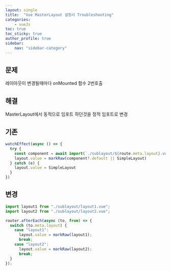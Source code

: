 ```yaml
---
layout: single
title:  "Vue MasterLayout 설정시 Troubleshooting"
categories:
    - vueJs
toc: true
toc_sticky: true
author_profile: true
sidebar:
    nav: "sidebar-category"
---
```

## 문제
레이아웃이 변경될때마다 onMounted 함수 2번호출

## 해결
MasterLayout에서 동적으로 임포트 하던것을 정적 임포트로 변경

## 기존
```javascript
watchEffect(async () => {
  try {
    const component = await import(`./sublayout/${route.meta.layout}.vue`)
    layout.value = markRaw(component?.default || SimpleLayout)
  } catch (e) {
    layout.value = SimpleLayout
  }                  
})
```

## 변경
```javascript
import layout1 from "./sublayout/layout1.vue";
import layout2 from "./sublayout/layout2.vue";

router.afterEach(async (to, from) => {
  switch (to.meta.layout) {
    case "layout1":
      layout.value = markRaw(layout1);
      break;
    case "layout2":
      layout.value = markRaw(layout2);
      break;
  }
});

```